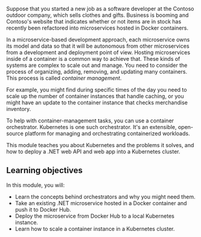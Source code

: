 Suppose that you started a new job as a software developer at the Contoso outdoor company, which sells clothes and gifts. Business is booming and Contoso's website that indicates whether or not items are in stock has recently been refactored into microservices hosted in Docker containers.

In a microservice-based development approach, each microservice owns its model and data so that it will be autonomous from other microservices from a development and deployment point of view. Hosting microservices inside of a container is a common way to achieve that. These kinds of systems are complex to scale out and manage. You need to consider the process of organizing, adding, removing, and updating many containers. This process is called *container management*.

For example, you might find during specific times of the day you need to scale up the number of container instances that handle caching, or you might have an update to the container instance that checks merchandise inventory.

To help with container-management tasks, you can use a container orchestrator. Kubernetes is one such orchestrator. It's an extensible, open-source platform for managing and orchestrating containerized workloads.

This module teaches you about Kubernetes and the problems it solves, and how to deploy a .NET web API and web app into a Kubernetes cluster.

## Learning objectives

In this module, you will:

- Learn the concepts behind orchestrators and why you might need them.
- Take an existing .NET microservice hosted in a Docker container and push it to Docker Hub.
- Deploy the microservice from Docker Hub to a local Kubernetes instance.
- Learn how to scale a container instance in a Kubernetes cluster.
